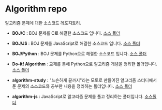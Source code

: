 # Algorithm repo

알고리즘 문제에 대한 소스코드 레포지토리.

- **BOJ/C** : BOJ 문제를 C로 해결한 소스코드 입니다.
  [소스 폴더](./BOJ/C)

- **BOJ/JS** : BOJ 문제를 JavaScript로 해결한 소스코드 입니다.
  [소스 폴더](./BOJ/JS)

- **BOJ/Python** : BOJ 문제를 Python으로 해결한 소스코드 입니다.
  [소스 폴더](./BOJ/Python/)

- **Do-it! Algorithm** : 교재를 통해 Python으로 알고리즘 개념을 정리한 폴더입니다.
  [소스 폴더](./Do-it!%20Algorithm/)

- **algorithm-study** : "느슨하게 끝까지"라는 모토로 만들어진 알고리즘 스터디에서 푼 문제의 소스코드와 공부한 내용을 정리하는 폴더입니다.
  [소스 폴더](./algorithm-study/)

- **algorithm-js** : JavaScript로 알고리즘 문제를 풀고 정리하는 폴더입니다.
  [소스폴더](./algorithm-js/)